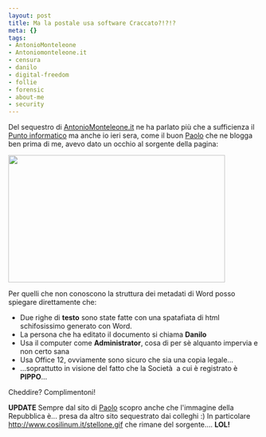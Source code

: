 ```yaml
--- 
layout: post
title: Ma la postale usa software Craccato?!?!?
meta: {}
tags: 
- AntonioMonteleone
- Antoniomonteleone.it
- censura
- danilo
- digital-freedom
- follie
- forensic
- about-me
- security
---
```

Del sequestro di [AntonioMonteleone.it](http://www.antoninomonteleone.it/) ne ha parlato più che a sufficienza il [Punto informatico](http://punto-informatico.it/2314627/PI/News/Sequestrato-un-altro-blog-italiano/p.aspx) ma anche io ieri sera, come il buon [Paolo](http://paolo.evectors.it/italian/2008/06/company-pippo.html) che ne blogga ben prima di me, avevo dato un occhio al sorgente della pagina:  
  
<img src="http://www.lastknight.com/download//copia_craccata.jpg" alt="" title="copia_craccata" width="435" height="256" class="aligncenter size-full wp-image-734" />  
  
Per quelli che non conoscono la struttura dei metadati di Word posso spiegare direttamente che:  
  
* Due righe di **testo** sono state fatte con una spatafiata di html schifosissimo generato con Word.  
* La persona che ha editato il documento si chiama **Danilo**  
* Usa il computer come **Administrator**, cosa di per sè alquanto impervia e non certo sana
* Usa Office 12, ovviamente sono sicuro che sia una copia legale...
* ...soprattutto in visione del fatto che la Società  a cui è registrato è **PIPPO**...  
  
Cheddire? Complimentoni!   
  
**UPDATE** Sempre dal sito di [Paolo](http://paolo.evectors.it/italian/2008/06/company-pippo.html)  scopro anche che l'immagine della Repubblica è... presa da altro sito sequestrato dai colleghi :) In particolare <http://www.cosilinum.it/stellone.gif> che rimane del sorgente.... **LOL!**  
  

 
